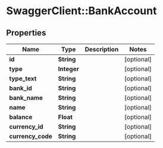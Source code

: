 # SwaggerClient::BankAccount

## Properties
Name | Type | Description | Notes
------------ | ------------- | ------------- | -------------
**id** | **String** |  | [optional] 
**type** | **Integer** |  | [optional] 
**type_text** | **String** |  | [optional] 
**bank_id** | **String** |  | [optional] 
**bank_name** | **String** |  | [optional] 
**name** | **String** |  | [optional] 
**balance** | **Float** |  | [optional] 
**currency_id** | **String** |  | [optional] 
**currency_code** | **String** |  | [optional] 


